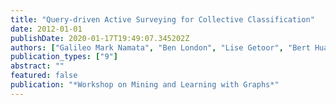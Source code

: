 ```yaml
---
title: "Query-driven Active Surveying for Collective Classification"
date: 2012-01-01
publishDate: 2020-01-17T19:49:07.345202Z
authors: ["Galileo Mark Namata", "Ben London", "Lise Getoor", "Bert Huang"]
publication_types: ["9"]
abstract: ""
featured: false
publication: "*Workshop on Mining and Learning with Graphs*"
---
```


